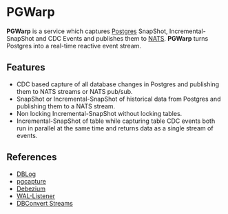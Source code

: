 # PGWarp

**PGWarp** is a service which captures [Postgres](https://www.postgresql.org/) SnapShot, Incremental-SnapShot and CDC Events and publishes them to [NATS](https://nats.io/). 
**PGWarp** turns Postgres into a real-time reactive event stream.

## Features

- CDC based capture of all database changes in Postgres and publishing them to NATS streams or NATS pub/sub.
- SnapShot or Incremental-SnapShot of historical data from Postgres and publishing them to a NATS stream.
- Non locking Incremental-SnapShot without locking tables.
- Incremental-SnapShot of table while capturing table CDC events both run in parallel at the same time and returns data as a single stream of events.

## References

- [DBLog](https://netflixtechblog.com/dblog-a-generic-change-data-capture-framework-69351fb9099b)
- [pgcapture](https://github.com/replicase/pgcapture)
- [Debezium](https://debezium.io/)
- [WAL-Listener](https://github.com/ihippik/wal-listener)
- [DBConvert Streams](https://stream.dbconvert.com/)